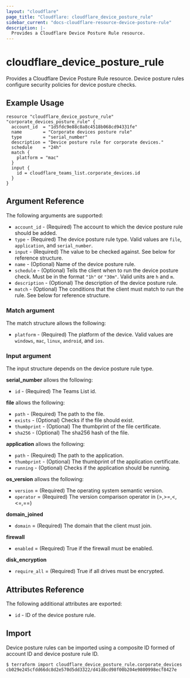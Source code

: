 ```yaml
---
layout: "cloudflare"
page_title: "Cloudflare: cloudflare_device_posture_rule"
sidebar_current: "docs-cloudflare-resource-device-posture-rule"
description: |-
  Provides a Cloudflare Device Posture Rule resource.
---
```


# cloudflare_device_posture_rule

Provides a Cloudflare Device Posture Rule resource. Device posture rules configure security policies for device posture checks.

## Example Usage

```hcl
resource "cloudflare_device_posture_rule" "corporate_devices_posture_rule" {
  account_id  = "1d5fdc9e88c8a8c4518b068cd94331fe"
  name        = "Corporate devices posture rule"
  type        = "serial_number"
  description = "Device posture rule for corporate devices."
  schedule    = "24h"
  match {
    platform = "mac"
  }
  input {
    id = cloudflare_teams_list.corporate_devices.id
  }
}
```

## Argument Reference

The following arguments are supported:

* `account_id` - (Required) The account to which the device posture rule should be added.
* `type` - (Required) The device posture rule type. Valid values are `file`, `application`, and `serial_number`.
* `input` - (Required) The value to be checked against. See below for reference
  structure.
* `name` - (Optional) Name of the device posture rule.
* `schedule` - (Optional) Tells the client when to run the device posture check.
  Must be in the format `"1h"` or `"30m"`. Valid units are `h` and `m`.
* `description` - (Optional) The description of the device posture rule.
* `match` - (Optional) The conditions that the client must match to run the rule. See below for reference structure.

### Match argument

The match structure allows the following:

* `platform` - (Required) The platform of the device. Valid values are `windows`, `mac`, `linux`, `android`, and `ios`.

### Input argument

The input structure depends on the device posture rule type.

**serial_number** allows the following:

* `id` - (Required) The Teams List id.

**file** allows the following:

* `path` - (Required) The path to the file.
* `exists` - (Optional) Checks if the file should exist.
* `thumbprint` - (Optional) The thumbprint of the file certificate.
* `sha256` - (Optional) The sha256 hash of the file.

**application** allows the following:

* `path` - (Required) The path to the application.
* `thumbprint` - (Optional) The thumbprint of the application certificate.
* `running` - (Optional) Checks if the application should be running.

**os_version** allows the following:

* `version` = (Required) The operating system semantic version.
* `operator` = (Required) The version comparison operator in (>,>=,<,<=,==)

**domain_joined**

* `domain` = (Required) The domain that the client must join.

**firewall**

* `enabled` = (Required) True if the firewall must be enabled.

**disk_encryption**

* `require_all` = (Required) True if all drives must be encrypted.

## Attributes Reference

The following additional attributes are exported:

* `id` - ID of the device posture rule.

## Import

Device posture rules can be imported using a composite ID formed of account
ID and device posture rule ID.

```
$ terraform import cloudflare_device_posture_rule.corporate_devices cb029e245cfdd66dc8d2e570d5dd3322/d41d8cd98f00b204e9800998ecf8427e
```
